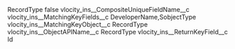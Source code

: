 <?xml version="1.0" encoding="UTF-8"?>
<CustomMetadata xmlns="http://soap.sforce.com/2006/04/metadata" xmlns:xsi="http://www.w3.org/2001/XMLSchema-instance" xmlns:xsd="http://www.w3.org/2001/XMLSchema">
    <label>RecordType</label>
    <protected>false</protected>
    <values>
        <field>vlocity_ins__CompositeUniqueFieldName__c</field>
        <value xsi:nil="true"/>
    </values>
    <values>
        <field>vlocity_ins__MatchingKeyFields__c</field>
        <value xsi:type="xsd:string">DeveloperName,SobjectType</value>
    </values>
    <values>
        <field>vlocity_ins__MatchingKeyObject__c</field>
        <value xsi:type="xsd:string">RecordType</value>
    </values>
    <values>
        <field>vlocity_ins__ObjectAPIName__c</field>
        <value xsi:type="xsd:string">RecordType</value>
    </values>
    <values>
        <field>vlocity_ins__ReturnKeyField__c</field>
        <value xsi:type="xsd:string">Id</value>
    </values>
</CustomMetadata>
